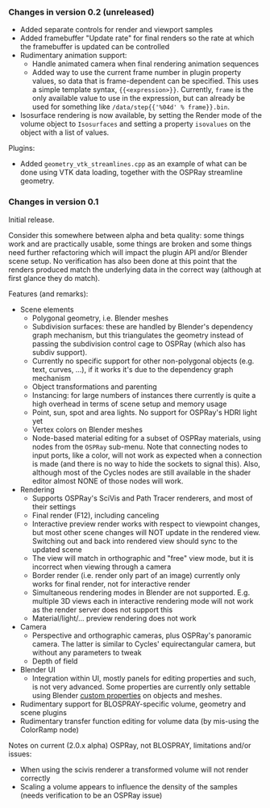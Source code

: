 ### Changes in version 0.2 (unreleased)

* Added separate controls for render and viewport samples
* Added framebuffer "Update rate" for final renders so 
  the rate at which the framebuffer is updated can be controlled
* Rudimentary animation support:
  - Handle animated camera when final rendering animation sequences
  - Added way to use the current frame number in plugin property 
    values, so data that is frame-dependent can be specified. This 
    uses a simple template syntax, `{{<expression>}}`. 
    Currently, `frame` is the only available value to use in the 
    expression, but can already be used for something like 
    `/data/step{{'%04d' % frame}}.bin`.
* Isosurface rendering is now available, by setting the Render mode
  of the volume object to `Isosurfaces` and setting a property
  `isovalues` on the object with a list of values.
    
Plugins:

* Added `geometry_vtk_streamlines.cpp` as an example of what can be
  done using VTK data loading, together with the OSPRay streamline
  geometry.

### Changes in version 0.1

Initial release. 

Consider this somewhere between alpha and beta quality:
some things work and are practically usable, some things are broken
and some things need further refactoring which will impact the plugin API
and/or Blender scene setup. No verification has also been done at this
point that the renders produced match the underlying data in the correct
way (although at first glance they do match).

Features (and remarks):

* Scene elements
    - Polygonal geometry, i.e. Blender meshes
    - Subdivision surfaces: these are handled by Blender's dependency graph mechanism,
      but this triangulates the geometry instead of passing the subdivision control
      cage to OSPRay (which also has subdiv support).
    - Currently no specific support for other non-polygonal objects (e.g. text, curves, ...),
      if it works it's due to the dependency graph mechanism
    - Object transformations and parenting
    - Instancing: for large numbers of instances there currently is 
      quite a high overhead in terms of scene setup and memory usage    
    - Point, sun, spot and area lights. No support for OSPRay's HDRI light yet
    - Vertex colors on Blender meshes
    - Node-based material editing for a subset of OSPRay materials,
      using nodes from the `OSPRay` sub-menu. Note that connecting
      nodes to input ports, like a color, will not work as expected 
      when a connection is made (and there is no way to hide the sockets to signal this).
      Also, although most of the Cycles nodes are still available in the
      shader editor almost NONE of those nodes will work.    
* Rendering
    - Supports OSPRay's SciVis and Path Tracer renderers, and most of
      their settings
    - Final render (F12), including canceling
    - Interactive preview render works with respect to viewpoint changes, 
      but most other scene changes will NOT update in the rendered view. 
      Switching out and back into rendered view should sync to the updated scene
    - The view will match in orthographic and "free" view mode, but it is
      incorrect when viewing through a camera
    - Border render (i.e. render only part of an image) currently only works 
      for final render, not for interactive render      
    - Simultaneous rendering modes in Blender are not supported. E.g. multiple
      3D views each in interactive rendering mode will not work as the render
      server does not support this
    - Material/light/... preview rendering does not work
* Camera
    - Perspective and orthographic cameras, plus OSPRay's panoramic camera.
      The latter is similar to Cycles' equirectangular camera, but without 
      any parameters to tweak
    - Depth of field
* Blender UI
    - Integration within UI, mostly panels for editing properties and such, 
      is not very advanced. Some properties are currently only settable using Blender
      [custom properties](https://docs.blender.org/manual/en/latest/data_system/custom_properties.html) 
      on objects and meshes.
* Rudimentary support for BLOSPRAY-specific volume, geometry and scene plugins      
* Rudimentary transfer function editing for volume data (by mis-using the ColorRamp node)
  
Notes on current (2.0.x alpha) OSPRay, not BLOSPRAY, limitations and/or issues:

* When using the scivis renderer a transformed volume will not render
  correctly 
* Scaling a volume appears to influence the density of the samples (needs
  verification to be an OSPRay issue)

  